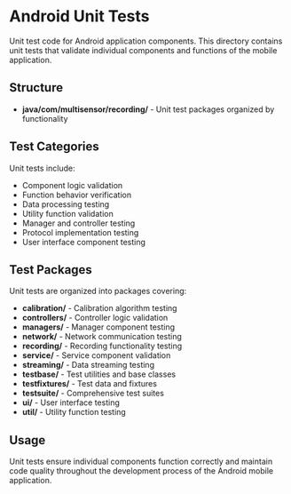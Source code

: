# Android Unit Tests

Unit test code for Android application components. This directory contains unit tests that validate individual components and functions of the mobile application.

## Structure

- **java/com/multisensor/recording/** - Unit test packages organized by functionality

## Test Categories

Unit tests include:
- Component logic validation
- Function behavior verification
- Data processing testing
- Utility function validation
- Manager and controller testing
- Protocol implementation testing
- User interface component testing

## Test Packages

Unit tests are organized into packages covering:
- **calibration/** - Calibration algorithm testing
- **controllers/** - Controller logic validation
- **managers/** - Manager component testing
- **network/** - Network communication testing
- **recording/** - Recording functionality testing
- **service/** - Service component validation
- **streaming/** - Data streaming testing
- **testbase/** - Test utilities and base classes
- **testfixtures/** - Test data and fixtures
- **testsuite/** - Comprehensive test suites
- **ui/** - User interface testing
- **util/** - Utility function testing

## Usage

Unit tests ensure individual components function correctly and maintain code quality throughout the development process of the Android mobile application.